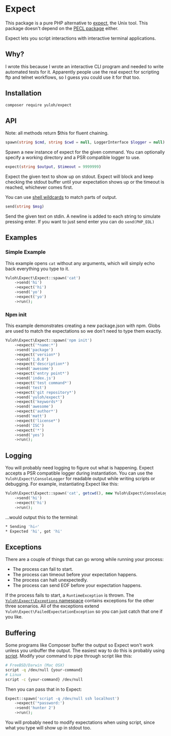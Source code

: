 # Expect

This package is a pure PHP alternative to [expect](https://en.wikipedia.org/wiki/Expect), the Unix tool.  This package doesn't depend on the [PECL package](https://pecl.php.net/package/expect) either.

Expect lets you script interactions with interactive terminal applications.

## Why?

I wrote this because I wrote an interactive CLI program and needed to write automated tests for it.  Apparently people use the real expect for scripting ftp and telnet workflows, so I guess you could use it for that too.

## Installation

```bash
composer require yuloh/expect
```

## API

Note: all methods return $this for fluent chaining.

```php
spawn(string $cmd, string $cwd = null, LoggerInterface $logger = null)
```

Spawn a new instance of expect for the given command. You can optionally specify a working directory and a PSR compatible logger to use.

```php
expect(string $output, $timeout = 9999999)
```

Expect the given text to show up on stdout.  Expect will block and keep checking the stdout buffer until your expectation shows up or the timeout is reached, whichever comes first.

You can use [shell wildcards](http://tldp.org/LDP/GNU-Linux-Tools-Summary/html/x11655.htm) to match parts of output.

```php
send(string $msg)
```

Send the given text on stdin.  A newline is added to each string to simulate pressing enter.  If you want to just send enter you can do `send(PHP_EOL)`

## Examples

### Simple Example

This example opens `cat` without any arguments, which will simply echo back everything you type to it.

```php
Yuloh\Expect\Expect::spawn('cat')
    ->send('hi')
    ->expect('hi')
    ->send('yo')
    ->expect('yo')
    ->run();
```

### Npm init

This example demonstrates creating a new package.json with npm.  Globs are used to match the expectations so we don't need to type them exactly.

```php
Yuloh\Expect\Expect::spawn('npm init')
    ->expect('*name:*')
    ->send('package')
    ->expect('version*')
    ->send('1.0.0')
    ->expect('description*')
    ->send('awesome')
    ->expect('entry point*')
    ->send('index.js')
    ->expect('test command*')
    ->send('test')
    ->expect('git repository*')
    ->send('yuloh/expect')
    ->expect('keywords*')
    ->send('awesome')
    ->expect('author*')
    ->send('matt')
    ->expect('license*')
    ->send('ISC')
    ->expect('*')
    ->send('yes')
    ->run();
```

## Logging

You will probably need logging to figure out what is happening.  Expect accepts a PSR compatible logger during instantiation.  You can use the `Yuloh\Expect\ConsoleLogger` for readable output while writing scripts or debugging.  For example, instantiating Expect like this:

```php
Yuloh\Expect\Expect::spawn('cat', getcwd(), new Yuloh\Expect\ConsoleLogger())
    ->send('hi')
    ->expect('hi')
    ->run();
```

...would output this to the terminal:

```bash
* Sending 'hi⏎'
* Expected 'hi', got 'hi'
```

## Exceptions

There are a couple of things that can go wrong while running your process:

- The process can fail to start.
- The process can timeout before your expectation happens.
- The process can halt unexpectedly.
- The process can send EOF before your expectation happens.

If the process fails to start, a `RuntimeException` is thrown.  The [`Yuloh\Expect\Exceptions` namespace]('src/Exceptions') contains exceptions for the other three scenarios.  All of the exceptions extend `Yuloh\Expect\FailedExpectationException` so you can just catch that one if you like.

## Buffering

Some programs like Composer buffer the output so Expect won't work unless you unbuffer the output.  The easiest way to do this is probably using [script](https://en.wikipedia.org/wiki/Script_(Unix)).  Modify your command to pipe through script like this:

```bash
# FreeBSD/Darwin (Mac OSX)
script -q /dev/null {your-command}
# Linux
script -c {your-command} /dev/null
```

Then you can pass that in to Expect:

```php
Expect::spawn('script -q /dev/null ssh localhost')
    ->expect('*password:')
    ->send('hunter 2')
    ->run();
```

You will probably need to modify expectations when using script, since what you type will show up in stdout too.
